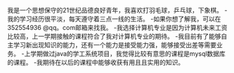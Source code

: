 我是一个思想保守的21世纪品德良好青年，我喜欢打羽毛球，乒乓球，下象棋。 -我的学习经历很平淡，每天遵守着三点一线的生活。 -如果你想了解我，可以在352554936 @qq。com邮箱来找我。 -我选择计算机专业是因为计算机未来工资比较高，上一学期接触的课程符合了我对计算机专业的期待。 -我目前有了能够自主学习新出现知识的能力，还有一个能力是接受能力强，能够接受出差等需要业务。 -上学期做过java的学工系统项目，我觉得比较有意思的课程是mysql数据库的课程。 -我期待在以后的课程中能够收获有用且且实用的知识。
